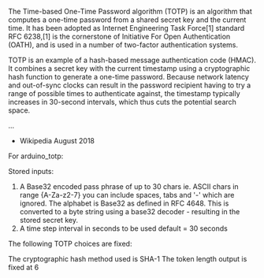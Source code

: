 The Time-based One-Time Password algorithm (TOTP) is an algorithm that computes a one-time password from a shared secret key and the current time. It has been adopted as Internet Engineering Task Force[1] standard RFC 6238,[1] is the cornerstone of Initiative For Open Authentication (OATH), and is used in a number of two-factor authentication systems. 

TOTP is an example of a hash-based message authentication code (HMAC). It combines a secret key with the current timestamp using a cryptographic hash function to generate a one-time password. Because network latency and out-of-sync clocks can result in the password recipient having to try a range of possible times to authenticate against, the timestamp typically increases in 30-second intervals, which thus cuts the potential search space.

...

- Wikipedia August 2018

For arduino_totp:

Stored inputs:

1. A Base32 encoded pass phrase of up to 30 chars ie. ASCII chars in range {A-Za-z2-7} you can include spaces, tabs and '-' which are ignored. The alphabet is Base32 as defined in RFC 4648.
This is converted to a byte string using a base32 decoder - resulting in the stored secret key.
2.  A time step interval in seconds to be used default = 30 seconds

The following TOTP choices are fixed:

  The cryptographic hash method used is SHA-1
  The token length output is fixed at 6
  

